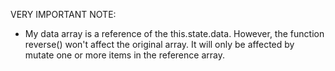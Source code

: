 VERY IMPORTANT NOTE:

   - My data array is a reference of the this.state.data. However, the function reverse() won't affect the original array. It will only be affected by mutate one or more items in the reference array.
